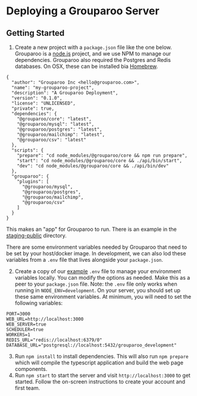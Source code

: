 # Deploying a Grouparoo Server

## Getting Started

1. Create a new project with a `package.json` file like the one below. Grouparoo is a [node.js](https://nodejs.org/) project, and we use NPM to manage our dependencies.  Grouparoo also required the Postgres and Redis databases. On OSX, these can be installed bia [Homebrew](https://brew.sh/).

```json:readme_deploy
{
  "author": "Grouparoo Inc <hello@grouparoo.com>",
  "name": "my-grouparoo-project",
  "description": "A Grouparoo Deployment",
  "version": "0.1.0",
  "license": "UNLICENSED",
  "private": true,
  "dependencies": {
    "@grouparoo/core": "latest",
    "@grouparoo/mysql": "latest",
    "@grouparoo/postgres": "latest",
    "@grouparoo/mailchimp": "latest",
    "@grouparoo/csv": "latest"
  },
  "scripts": {
    "prepare": "cd node_modules/@grouparoo/core && npm run prepare",
    "start": "cd node_modules/@grouparoo/core && ./api/bin/start",
    "dev": "cd node_modules/@grouparoo/core && ./api/bin/dev"
  },
  "grouparoo": {
    "plugins": [
      "@grouparoo/mysql",
      "@grouparoo/postgres",
      "@grouparoo/mailchimp",
      "@grouparoo/csv"
    ]
  }
}
```

This makes an "app" for Grouparoo to run. There is an example in the [staging-public](https://github.com/grouparoo/grouparoo/tree/master/apps/staging-public) directory.

There are some environment variables needed by Grouparoo that need to be set by your host/docker image. In development, we can also lod these variables from a `.env` file that lives alongside your `package.json`.

2. Create a copy of our [example](https://github.com/grouparoo/grouparoo/blob/master/apps/staging-public/.env.example) `.env` file to manage your environment variables locally. You can modify the options as needed. Make this as a peer to your `package.json` file. Note: the `.env` file only works when running in `NODE_ENV=development`. On your server, you should set up these same environment variables. At minimum, you will need to set the following variables:

```shell
PORT=3000
WEB_URL=http://localhost:3000
WEB_SERVER=true
SCHEDULER=true
WORKERS=1
REDIS_URL="redis://localhost:6379/0"
DATABASE_URL="postgresql://localhost:5432/grouparoo_development"
```

3. Run `npm install` to install dependencies. This will also run `npm prepare` which will compile the typescript application and build the web page components.
4. Run `npm start` to start the server and visit `http://localhost:3000` to get started. Follow the on-screen instructions to create your account and first team.
